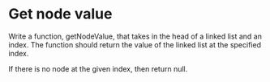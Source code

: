 # Get node value

Write a function, getNodeValue, that takes in the head of a linked list and an index. The function should return the value of the linked list at the specified index.

If there is no node at the given index, then return null.
